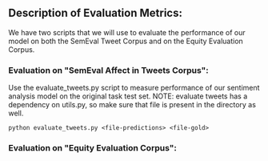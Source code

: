 ## Description of Evaluation Metrics:
We have two scripts that we will use to evaluate the performance of our model on both the SemEval Tweet Corpus and on the Equity Evaluation Corpus. 

### Evaluation on "SemEval Affect in Tweets Corpus":
Use the evaluate_tweets.py script to measure performance of our sentiment analysis model on the original task test set. NOTE: evaluate tweets has a dependency on utils.py, so make sure that file is present in the directory as well. 

```
python evaluate_tweets.py <file-predictions> <file-gold> 
```

### Evaluation on "Equity Evaluation Corpus":
